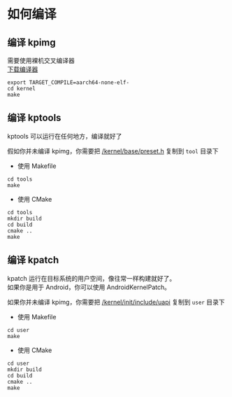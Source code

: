 # 如何编译

## 编译 kpimg

需要使用裸机交叉编译器  
[下载编译器](https://developer.arm.com/downloads/-/arm-gnu-toolchain-downloads)

```shell
export TARGET_COMPILE=aarch64-none-elf-
cd kernel
make
```

## 编译 kptools

kptools 可以运行在任何地方，编译就好了  

假如你并未编译 kpimg，你需要把 [/kernel/base/preset.h](/kernel/base/preset.h) 复制到 `tool` 目录下

- 使用 Makefile

```shell
cd tools
make
```

- 使用 CMake

```shell
cd tools
mkdir build
cd build
cmake ..
make
```

## 编译 kpatch

kpatch 运行在目标系统的用户空间，像往常一样构建就好了。  
如果你是用于 Android，你可以使用 AndroidKernelPatch。  

如果你并未编译 kpimg，你需要把 [/kernel/init/include/uapi](/kernel/init/include/uapi) 复制到 `user` 目录下

- 使用 Makefile

```shell
cd user 
make
```

- 使用 CMake

```shell
cd user
mkdir build
cd build
cmake ..
make
```
